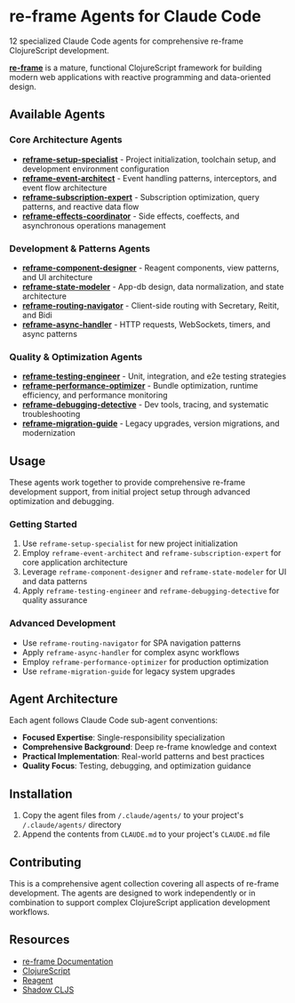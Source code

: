 # re-frame Agents for Claude Code

12 specialized Claude Code agents for comprehensive re-frame ClojureScript development.

**[re-frame](https://day8.github.io/re-frame/re-frame/)** is a mature, functional ClojureScript framework for building modern web applications with reactive programming and data-oriented design.

## Available Agents

### Core Architecture Agents
- **[reframe-setup-specialist](/.claude/agents/reframe-setup-specialist.md)** - Project initialization, toolchain setup, and development environment configuration
- **[reframe-event-architect](/.claude/agents/reframe-event-architect.md)** - Event handling patterns, interceptors, and event flow architecture  
- **[reframe-subscription-expert](/.claude/agents/reframe-subscription-expert.md)** - Subscription optimization, query patterns, and reactive data flow
- **[reframe-effects-coordinator](/.claude/agents/reframe-effects-coordinator.md)** - Side effects, coeffects, and asynchronous operations management

### Development & Patterns Agents
- **[reframe-component-designer](/.claude/agents/reframe-component-designer.md)** - Reagent components, view patterns, and UI architecture
- **[reframe-state-modeler](/.claude/agents/reframe-state-modeler.md)** - App-db design, data normalization, and state architecture
- **[reframe-routing-navigator](/.claude/agents/reframe-routing-navigator.md)** - Client-side routing with Secretary, Reitit, and Bidi
- **[reframe-async-handler](/.claude/agents/reframe-async-handler.md)** - HTTP requests, WebSockets, timers, and async patterns

### Quality & Optimization Agents  
- **[reframe-testing-engineer](/.claude/agents/reframe-testing-engineer.md)** - Unit, integration, and e2e testing strategies
- **[reframe-performance-optimizer](/.claude/agents/reframe-performance-optimizer.md)** - Bundle optimization, runtime efficiency, and performance monitoring
- **[reframe-debugging-detective](/.claude/agents/reframe-debugging-detective.md)** - Dev tools, tracing, and systematic troubleshooting
- **[reframe-migration-guide](/.claude/agents/reframe-migration-guide.md)** - Legacy upgrades, version migrations, and modernization

## Usage

These agents work together to provide comprehensive re-frame development support, from initial project setup through advanced optimization and debugging.

### Getting Started
1. Use `reframe-setup-specialist` for new project initialization
2. Employ `reframe-event-architect` and `reframe-subscription-expert` for core application architecture
3. Leverage `reframe-component-designer` and `reframe-state-modeler` for UI and data patterns
4. Apply `reframe-testing-engineer` and `reframe-debugging-detective` for quality assurance

### Advanced Development
- Use `reframe-routing-navigator` for SPA navigation patterns
- Apply `reframe-async-handler` for complex async workflows
- Employ `reframe-performance-optimizer` for production optimization
- Use `reframe-migration-guide` for legacy system upgrades

## Agent Architecture

Each agent follows Claude Code sub-agent conventions:
- **Focused Expertise**: Single-responsibility specialization
- **Comprehensive Background**: Deep re-frame knowledge and context
- **Practical Implementation**: Real-world patterns and best practices
- **Quality Focus**: Testing, debugging, and optimization guidance

## Installation

1. Copy the agent files from `/.claude/agents/` to your project's `/.claude/agents/` directory
2. Append the contents from `CLAUDE.md` to your project's `CLAUDE.md` file

## Contributing

This is a comprehensive agent collection covering all aspects of re-frame development. The agents are designed to work independently or in combination to support complex ClojureScript application development workflows.

## Resources

- [re-frame Documentation](https://day8.github.io/re-frame/re-frame/)
- [ClojureScript](https://clojurescript.org/)
- [Reagent](https://reagent-project.github.io/)
- [Shadow CLJS](https://shadow-cljs.github.io/docs/UsersGuide.html)